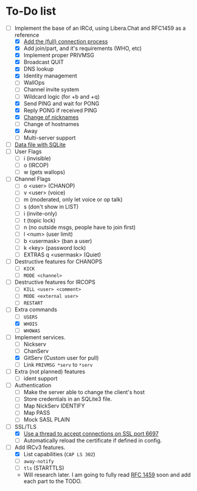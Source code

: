 # To-Do list
- [ ] Implement the base of an IRCd, using Libera.Chat and RFC1459 as a reference
   -  [x] [Add the (full) connection process](https://mastodon.swee.codes/@swee/113659491393674897)
   -  [x] Add join/part, and it's requirements (WHO, etc)
   -  [x] Implement proper PRIVMSG
   -  [x] Broadcast QUIT
   -  [x] DNS lookup
   -  [x] Identity management
   -  [ ] WallOps
   -  [ ] Channel invite system
   -  [ ] Wildcard logic (for +b and +q)
   -  [x] Send PING and wait for PONG
   -  [x] Reply PONG if received PING
   -  [x] [Change of nicknames](https://mastodon.swee.codes/@swee/113642104470536887)
   -  [ ] Change of hostnames
   -  [x] Away
   -  [ ] Multi-server support
-  [ ] [Data file with SQLite](https://discuss.swee.codes/t/41/2)
-  [ ] User Flags
   -  [ ] i (invisible)
   -  [ ] o (IRCOP)
   -  [ ] w (gets wallops)
-  [ ] Channel Flags
   -  [ ] o \<user\> (CHANOP)
   -  [ ] v \<user\> (voice)
   -  [ ] m (moderated, only let voice or op talk)
   -  [ ] s (don't show in LIST)
   -  [ ] i (invite-only)
   -  [ ] t (topic lock)
   -  [ ] n (no outside msgs, people have to join first)
   -  [ ] l \<num\> (user limit)
   -  [ ] b \<usermask\> (ban a user)
   -  [ ] k \<key\> (password lock)
   -  [ ] EXTRAS q \<usermask\> (Quiet)
- [ ] Destructive features for CHANOPS
   -  [ ] `KICK`
   -  [ ] `MODE <channel>`
- [ ] Destructive features for IRCOPS
   -  [ ] `KILL <user> <comment>`
   -  [ ] `MODE <external user>`
   -  [ ] `RESTART`
- [ ] Extra commands
   -  [ ] `USERS`
   -  [x] `WHOIS`
   -  [ ] `WHOWAS`
- [ ] Implement services.
   -  [ ] Nickserv
   -  [ ] ChanServ
   -  [x] GitServ (Custom user for pull)
   -  [ ] Link `PRIVMSG *serv` to `*serv`
- [ ] Extra (not planned) features
   -  [ ] ident support
- [ ] Authentication
   -  [ ] Make the server able to change the client's host
   -  [ ] Store credentials in an SQLite3 file.
   -  [ ] Map NickServ IDENTIFY
   -  [ ] Map PASS
   -  [ ] Mock SASL PLAIN
- [ ] SSL/TLS
   -  [x] [Use a thread to accept connections on SSL port 6697](https://mastodon.swee.codes/@swee/113762525145710774)
   -  [ ] Automatically reload the certificate if defined in config.
- [ ] Add IRCv3 features.
   -  [x] List capabilities (`CAP LS 302`)
   -  [ ] `away-notify`
   -  [ ] `tls` (STARTTLS)
   -  Will research later.
I am going to fully read [RFC 1459](https://datatracker.ietf.org/doc/html/rfc1459) soon and add each part to the TODO.